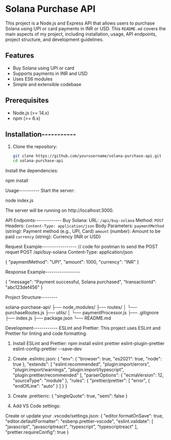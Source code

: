 # Solana Purchase API

This project is a Node.js and Express API that allows users to purchase Solana using UPI or card payments in INR or USD.
This `README.md` covers the main aspects of my project, including installation, usage, API endpoints, project structure, and development guidelines.


## Features

- Buy Solana using UPI or card
- Supports payments in INR and USD
- Uses ES6 modules
- Simple and extensible codebase

## Prerequisites

- Node.js (>= 14.x)
- npm (>= 6.x)

## Installation-----------

1. Clone the repository:

   ```bash
   git clone https://github.com/yourusername/solana-purchase-api.git
   cd solana-purchase-api
Install the dependencies:

npm install


Usage----------
Start the server:

node index.js

The server will be running on http://localhost:3000.

API Endpoints-------------
Buy Solana:
URL: `/api/buy-solana`
Method: `POST`
Headers:
`Content-Type: application/json`
Body Parameters:
`paymentMethod` (string): Payment method (e.g., UPI, Card)
`amount` (number): Amount to be paid
`currency` (string): Currency (INR or USD)


Request Example-----------------
// code for postman to send the POST requet
POST /api/buy-solana
Content-Type: application/json

{
  "paymentMethod": "UPI",
  "amount": 1000,
  "currency": "INR"
}

Response Example-----------------

{
  "message": "Payment successful, Solana purchased",
  "transactionId": "abc123def456"
}


Project Structure--------

solana-purchase-api/
├── node_modules/
├── routes/
│   └── purchaseRoutes.js
├── utils/
│   └── paymentProcessor.js
├── .gitignore
├── index.js
├── package.json
└── README.md


Development------------
ESLint and Prettier:
This project uses ESLint and Prettier for linting and code formatting.

1. Install ESLint and Prettier:
npm install eslint prettier eslint-plugin-prettier eslint-config-prettier --save-dev

2. Create .eslintrc.json:
{
  "env": {
    "browser": true,
    "es2021": true,
    "node": true
  },
  "extends": [
    "eslint:recommended",
    "plugin:import/errors",
    "plugin:import/warnings",
    "plugin:import/typescript",
    "plugin:prettier/recommended"
  ],
  "parserOptions": {
    "ecmaVersion": 12,
    "sourceType": "module"
  },
  "rules": {
    "prettier/prettier": [
      "error",
      {
        "endOfLine": "auto"
      }
    ]
  }
}

3. Create .prettierrc:
{
  "singleQuote": true,
  "semi": false
}

4. Add VS Code settings:

Create or update your .vscode/settings.json:
{
  "editor.formatOnSave": true,
  "editor.defaultFormatter": "esbenp.prettier-vscode",
  "eslint.validate": [
    "javascript",
    "javascriptreact",
    "typescript",
    "typescriptreact"
  ],
  "prettier.requireConfig": true
}

